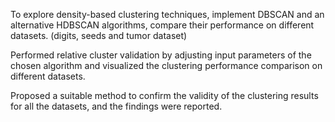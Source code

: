 To explore density-based clustering techniques, implement DBSCAN and an alternative HDBSCAN algorithms, compare their performance on different datasets. (digits, seeds and tumor dataset)

Performed relative cluster validation by adjusting input parameters of the chosen algorithm and visualized the clustering performance comparison on different datasets.

Proposed a suitable method to confirm the validity of the clustering results for all the datasets, and the findings were reported.

